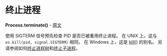 # 终止进程

**Process.terminate()** - [原文](https://psutil.readthedocs.io/en/latest/#psutil.Process.terminate) <a name="Process.terminate" ></a>

使用 SIGTERM 信号预先检查 PID 是否已被重用终止进程。 在 UNIX 上，这与 `os.kill(pid, signal.SIGTERM)` 相同。 在 Windows 上，这是 [kill()](#Process.kill) 的别名。 另请参阅如何[终止进程树](#kill-process-tree)和[终止子进程](#kill-child-process)。
